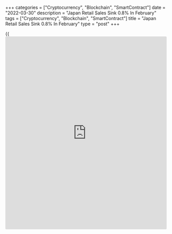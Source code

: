 +++
categories = ["Cryptocurrency", "Blockchain", "SmartContract"]
date = "2022-03-30"
description = "Japan Retail Sales Sink 0.8% In February"
tags = ["Cryptocurrency", "Blockchain", "SmartContract"]
title = "Japan Retail Sales Sink 0.8% In February"
type = "post"
+++

{{<iframe id="large-banner" src="https://www.bounty.group/#slide=18.0" width="100%" height="600" scrolling="no" style="border: 0px solid rgb(216, 221, 230); border-radius: 3px;">}}

The total value of retail sales in Japan was down 0.8 percent on year in
February, the Ministry of Economy, Trade and Industry said on Wednesday
- coming in at 11.537 trillion yen.

That missed expectations for a loss of 0.3 percent following the
downwardly revised 1.1 percent increase in January (originally 1.6
percent).

On a monthly basis, retail sales were again down 0.8 percent after
slipping 0.9 percent in the previous month.

Commercial sales were down 0.2 percent on month and up 6.2 percent on
year to 44.732 trillion yen, while wholesale sales dropped 1.5 percent
on month and gained 8.8 percent on year to 33.196 trillion yen.

For comments and feedback [contact](https://www.playgroundfx.com/contact/): editorial@rtt[news](https://www.letsplayfx.com/blog/forex-news-website/).com

[Economic News][1]

 **What parts of the world are seeing the best (and worst) economic
performances lately? Click[here][2] to check out our [Econ Scorecard][2]
and find out! See up-to-the-moment [ranking](https://www.playgroundfx.com/blog/crypto-exchange-ranking/)s for the best and worst
performers in [GDP][3], [unemployment rate][4], [inflation][5] and much
more.**

   1. www.rtt[news](https://www.letsplayfx.com/blog/forex-news-website/).com/Content/EconomicNews.aspx
   2. www.rtt[news](https://www.letsplayfx.com/blog/forex-news-website/).com/economic-scorecard/world-rank/retail-sales/highest-performance.aspx
   3. www.rtt[news](https://www.letsplayfx.com/blog/forex-news-website/).com/economic-scorecard/world-rank/GDP/highest-performance.aspx
   4. www.rtt[news](https://www.letsplayfx.com/blog/forex-news-website/).com/economic-scorecard/world-rank/unemployment-rate/lowest-performance.aspx
   5. www.rtt[news](https://www.letsplayfx.com/blog/forex-news-website/).com/economic-scorecard/world-rank/CPI/highest-performance.aspx